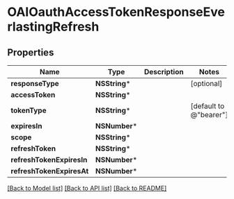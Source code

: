 # OAIOauthAccessTokenResponseEverlastingRefresh

## Properties
Name | Type | Description | Notes
------------ | ------------- | ------------- | -------------
**responseType** | **NSString*** |  | [optional] 
**accessToken** | **NSString*** |  | 
**tokenType** | **NSString*** |  | [default to @"bearer"]
**expiresIn** | **NSNumber*** |  | 
**scope** | **NSString*** |  | 
**refreshToken** | **NSString*** |  | 
**refreshTokenExpiresIn** | **NSNumber*** |  | 
**refreshTokenExpiresAt** | **NSNumber*** |  | 

[[Back to Model list]](../README.md#documentation-for-models) [[Back to API list]](../README.md#documentation-for-api-endpoints) [[Back to README]](../README.md)



